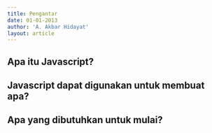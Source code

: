 ```yaml
---
title: Pengantar
date: 01-01-2013
author: 'A. Akbar Hidayat'
layout: article
---
```


## Apa itu Javascript?

## Javascript dapat digunakan untuk membuat apa?

## Apa yang dibutuhkan untuk mulai?